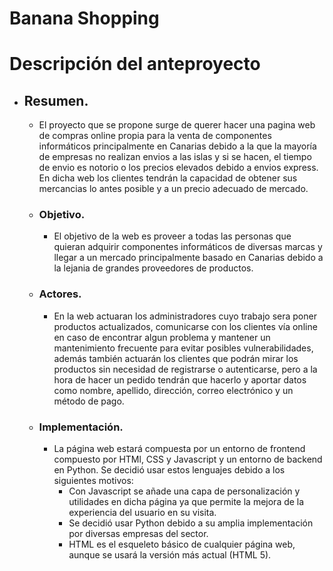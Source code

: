 # Banana Shopping <a name=id0></a>

# Descripción del anteproyecto <a name=id1></a>

  + ## Resumen.
    + El proyecto que se propone surge de querer hacer una pagina web de compras online propia para la venta de componentes informáticos principalmente en Canarias debido a la que la mayoría de empresas no realizan envios a las islas y si se hacen, el tiempo de envio es notorio o los precios elevados debido a envios express. En dicha web los clientes tendrán la capacidad de obtener sus mercancias lo antes posible y a un precio adecuado de mercado.

    + ### Objetivo.
      + El objetivo de la web es proveer a todas las personas que quieran adquirir componentes informáticos de diversas marcas y llegar a un mercado principalmente basado en Canarias debido a la lejania de grandes proveedores de productos.

    + ### Actores.
      + En la web actuaran los administradores cuyo trabajo sera poner productos actualizados, comunicarse con los clientes vía online en caso de encontrar algun problema y mantener un mantenimiento frecuente para evitar posibles vulnerabilidades, además también actuarán los clientes que podrán mirar los productos sin necesidad de registrarse o autenticarse, pero a la hora de hacer un pedido tendrán que hacerlo y aportar datos como nombre, apellido, dirección, correo electrónico y un método de pago.

    + ### Implementación.
      + La página web estará compuesta por un entorno de frontend compuesto por HTMl, CSS y Javascript y un entorno de backend en Python. Se decidió usar estos lenguajes debido a los siguientes motivos:
        + Con Javascript se añade una capa de personalización y utilidades en dicha página ya que permite la mejora de la experiencia del usuario en su visita.
        + Se decidió usar Python debido a su amplia implementación por diversas empresas del sector.
        + HTML es el esqueleto básico de cualquier página web, aunque se usará la versión más actual (HTML 5).